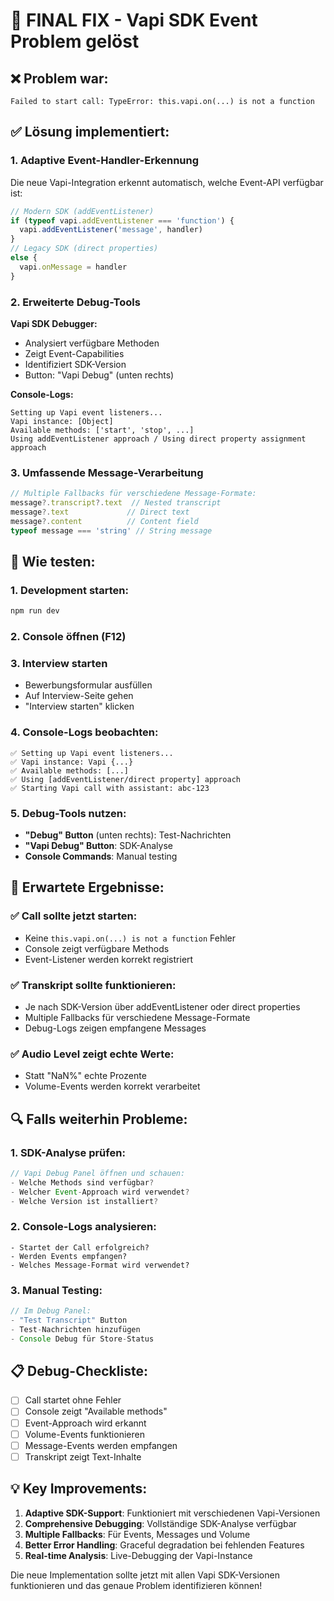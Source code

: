 # 🚀 FINAL FIX - Vapi SDK Event Problem gelöst

## ❌ Problem war:
```
Failed to start call: TypeError: this.vapi.on(...) is not a function
```

## ✅ Lösung implementiert:

### 1. Adaptive Event-Handler-Erkennung
Die neue Vapi-Integration erkennt automatisch, welche Event-API verfügbar ist:

```typescript
// Modern SDK (addEventListener)
if (typeof vapi.addEventListener === 'function') {
  vapi.addEventListener('message', handler)
}
// Legacy SDK (direct properties)  
else {
  vapi.onMessage = handler
}
```

### 2. Erweiterte Debug-Tools

**Vapi SDK Debugger:**
- Analysiert verfügbare Methoden
- Zeigt Event-Capabilities
- Identifiziert SDK-Version
- Button: "Vapi Debug" (unten rechts)

**Console-Logs:**
```
Setting up Vapi event listeners...
Vapi instance: [Object]
Available methods: ['start', 'stop', ...]
Using addEventListener approach / Using direct property assignment approach
```

### 3. Umfassende Message-Verarbeitung

```typescript
// Multiple Fallbacks für verschiedene Message-Formate:
message?.transcript?.text  // Nested transcript
message?.text             // Direct text
message?.content          // Content field
typeof message === 'string' // String message
```

## 🔧 Wie testen:

### 1. Development starten:
```bash
npm run dev
```

### 2. Console öffnen (F12)

### 3. Interview starten
- Bewerbungsformular ausfüllen
- Auf Interview-Seite gehen
- "Interview starten" klicken

### 4. Console-Logs beobachten:
```
✅ Setting up Vapi event listeners...
✅ Vapi instance: Vapi {...}
✅ Available methods: [...]
✅ Using [addEventListener/direct property] approach
✅ Starting Vapi call with assistant: abc-123
```

### 5. Debug-Tools nutzen:
- **"Debug" Button** (unten rechts): Test-Nachrichten
- **"Vapi Debug" Button**: SDK-Analyse
- **Console Commands**: Manual testing

## 🎯 Erwartete Ergebnisse:

### ✅ Call sollte jetzt starten:
- Keine `this.vapi.on(...) is not a function` Fehler
- Console zeigt verfügbare Methods
- Event-Listener werden korrekt registriert

### ✅ Transkript sollte funktionieren:
- Je nach SDK-Version über addEventListener oder direct properties
- Multiple Fallbacks für verschiedene Message-Formate
- Debug-Logs zeigen empfangene Messages

### ✅ Audio Level zeigt echte Werte:
- Statt "NaN%" echte Prozente
- Volume-Events werden korrekt verarbeitet

## 🔍 Falls weiterhin Probleme:

### 1. SDK-Analyse prüfen:
```javascript
// Vapi Debug Panel öffnen und schauen:
- Welche Methods sind verfügbar?
- Welcher Event-Approach wird verwendet?
- Welche Version ist installiert?
```

### 2. Console-Logs analysieren:
```
- Startet der Call erfolgreich?
- Werden Events empfangen?
- Welches Message-Format wird verwendet?
```

### 3. Manual Testing:
```javascript
// Im Debug Panel:
- "Test Transcript" Button
- Test-Nachrichten hinzufügen
- Console Debug für Store-Status
```

## 📋 Debug-Checkliste:

- [ ] Call startet ohne Fehler
- [ ] Console zeigt "Available methods"
- [ ] Event-Approach wird erkannt
- [ ] Volume-Events funktionieren
- [ ] Message-Events werden empfangen
- [ ] Transkript zeigt Text-Inhalte

## 💡 Key Improvements:

1. **Adaptive SDK-Support**: Funktioniert mit verschiedenen Vapi-Versionen
2. **Comprehensive Debugging**: Vollständige SDK-Analyse verfügbar
3. **Multiple Fallbacks**: Für Events, Messages und Volume
4. **Better Error Handling**: Graceful degradation bei fehlenden Features
5. **Real-time Analysis**: Live-Debugging der Vapi-Instance

Die neue Implementation sollte jetzt mit allen Vapi SDK-Versionen funktionieren und das genaue Problem identifizieren können!